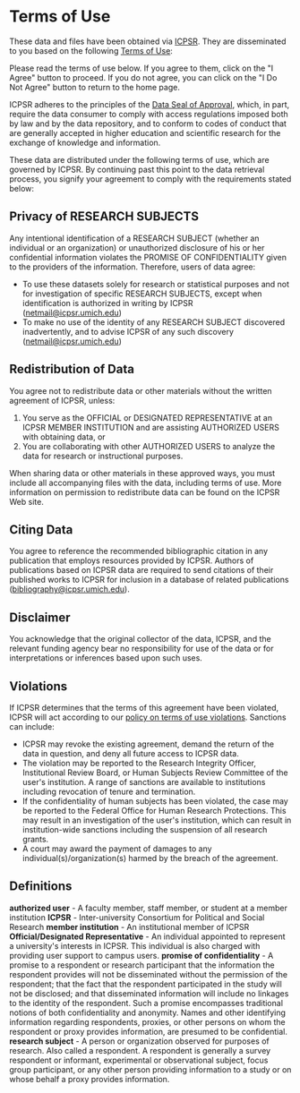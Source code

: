 # Terms of Use
These data and files have been obtained via [ICPSR](http://www.icpsr.umich.edu). They are disseminated to you based on the following [Terms of Use](http://www.icpsr.umich.edu/icpsrweb/ICPSR/studies/20460/terms):

Please read the terms of use below. If you agree to them, click on the "I Agree" button to proceed. If you do not agree, you can click on the "I Do Not Agree" button to return to the home page.

ICPSR adheres to the principles of the [Data Seal of Approval](http://www.datasealofapproval.org/), which, in part, require the data consumer to comply with access regulations imposed both by law and by the data repository, and to conform to codes of conduct that are generally accepted in higher education and scientific research for the exchange of knowledge and information.

These data are distributed under the following terms of use, which are governed by ICPSR. By continuing past this point to the data retrieval process, you signify your agreement to comply with the requirements stated below:

## Privacy of RESEARCH SUBJECTS
Any intentional identification of a RESEARCH SUBJECT (whether an individual or an organization) or unauthorized disclosure of his or her confidential information violates the PROMISE OF CONFIDENTIALITY given to the providers of the information. Therefore, users of data agree:

* To use these datasets solely for research or statistical purposes and not for investigation of specific RESEARCH SUBJECTS, except when identification is authorized in writing by ICPSR ([netmail@icpsr.umich.edu](netmail@icpsr.umich.edu))
* To make no use of the identity of any RESEARCH SUBJECT discovered inadvertently, and to advise ICPSR of any such discovery ([netmail@icpsr.umich.edu](netmail@icpsr.umich.edu))

## Redistribution of Data
You agree not to redistribute data or other materials without the written agreement of ICPSR, unless:

1. You serve as the OFFICIAL or DESIGNATED REPRESENTATIVE at an ICPSR MEMBER INSTITUTION and are assisting AUTHORIZED USERS with obtaining data, or
2. You are collaborating with other AUTHORIZED USERS to analyze the data for research or instructional purposes.

When sharing data or other materials in these approved ways, you must include all accompanying files with the data, including terms of use. More information on permission to redistribute data can be found on the ICPSR Web site.

## Citing Data
You agree to reference the recommended bibliographic citation in any publication that employs resources provided by ICPSR. Authors of publications based on ICPSR data are required to send citations of their published works to ICPSR for inclusion in a database of related publications ([bibliography@icpsr.umich.edu](bibliography@icpsr.umich.edu)).

## Disclaimer
You acknowledge that the original collector of the data, ICPSR, and the relevant funding agency bear no responsibility for use of the data or for interpretations or inferences based upon such uses.

## Violations
If ICPSR determines that the terms of this agreement have been violated, ICPSR will act according to our [policy on terms of use violations](http://www.icpsr.umich.edu/icpsrweb/content/about/tou-violations.html). Sanctions can include:

* ICPSR may revoke the existing agreement, demand the return of the data in question, and deny all future access to ICPSR data.
* The violation may be reported to the Research Integrity Officer, Institutional Review Board, or Human Subjects Review Committee of the user's institution. A range of sanctions are available to institutions including revocation of tenure and termination.
* If the confidentiality of human subjects has been violated, the case may be reported to the Federal Office for Human Research Protections. This may result in an investigation of the user's institution, which can result in institution-wide sanctions including the suspension of all research grants.
* A court may award the payment of damages to any individual(s)/organization(s) harmed by the breach of the agreement.

## Definitions
**authorized user** - A faculty member, staff member, or student at a member institution
**ICPSR** - Inter-university Consortium for Political and Social Research
**member institution** - An institutional member of ICPSR
**Official/Designated Representative** - An individual appointed to represent a university's interests in ICPSR. This individual is also charged with providing user support to campus users.
**promise of confidentiality** - A promise to a respondent or research participant that the information the respondent provides will not be disseminated without the permission of the respondent; that the fact that the respondent participated in the study will not be disclosed; and that disseminated information will include no linkages to the identity of the respondent. Such a promise encompasses traditional notions of both confidentiality and anonymity. Names and other identifying information regarding respondents, proxies, or other persons on whom the respondent or proxy provides information, are presumed to be confidential.
**research subject** - A person or organization observed for purposes of research. Also called a respondent. A respondent is generally a survey respondent or informant, experimental or observational subject, focus group participant, or any other person providing information to a study or on whose behalf a proxy provides information.
